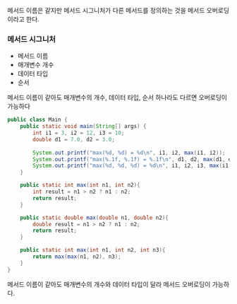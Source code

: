 메서드 이름은 같지만 메서드 시그니처가 다른 메서드를 정의하는 것을 메서드 오버로딩 이라고 한다.

### 메서드 시그니처

- 메서드 이름
- 매개변수 개수
- 데이터 타입
- 순서

메서드 이름이 같아도 매개변수의 개수, 데이터 타입, 순서 하나라도 다르면 오버로딩이 가능하다

```java
public class Main {
    public static void main(String[] args) {
        int i1 = 3, i2 = 12, i3 = 10;
        double d1 = 7.0, d2 = 3.0;
        
        System.out.printf("max(%d, %d) = %d\n", i1, i2, max(i1, i2));
        System.out.printf("max(%.1f, %.1f) = %.1f\n", d1, d2, max(d1, d2));
        System.out.printf("max(%d, %d, %d) = %d\n", i1, i2, i3, max(i1, i2, i3));
    }

    public static int max(int n1, int n2){
        int result = n1 > n2 ? n1 : n2;
        return result;
    }

    public static double max(double n1, double n2){
        double result = n1 > n2 ? n1 : n2;
        return result;
    }

    public static int max(int n1, int n2, int n3){
        return max(max(n1, n2), n3);    
    }
}

```

메서드 이름이 같아도 매개변수의 개수와 데이터 타입이 달라 메서드 오버로딩이 가능하다.